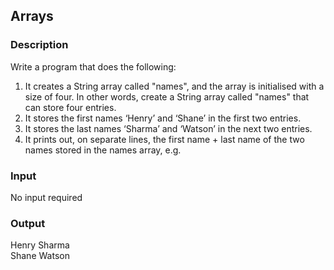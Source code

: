 ## Arrays

### Description

Write a program that does the following:

1. It creates a String array called "names", and the array is initialised with a size of four. In other words, create a String array called "names" that can store four entries.
2. It stores the first names ‘Henry’ and ‘Shane’ in the first two entries.
3. It stores the last names ‘Sharma’ and ‘Watson’ in the next two entries.
4. It prints out, on separate lines, the first name + last name of the two names stored in the names array, e.g.

### Input

No input required

### Output

Henry Sharma<br>
Shane Watson
